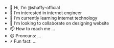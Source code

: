 - 👋 Hi, I’m @shaffy-official
- 👀 I’m interested in internet engineer
- 🌱 I’m currently learning internet technology
- 💞️ I’m looking to collaborate on designing website
- 📫 How to reach me ...
- 😄 Pronouns: ...
- ⚡ Fun fact: ...

<!---
shaffy-official/shaffy-official is a ✨ special ✨ repository because its `README.md` (this file) appears on your GitHub profile.
You can click the Preview link to take a look at your changes.
--->
